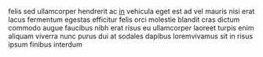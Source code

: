 felis sed ullamcorper hendrerit ac [in](generated_webpages/in8.md) vehicula eget
est ad vel mauris nisi erat lacus fermentum egestas efficitur felis orci
molestie blandit cras dictum commodo augue faucibus nibh erat risus eu
ullamcorper laoreet turpis enim aliquam viverra nunc purus dui at sodales
dapibus loremvivamus sit in risus ipsum finibus interdum